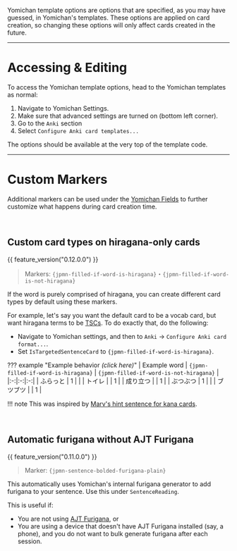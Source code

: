 
Yomichan template options are options that are specified, as you may have guessed,
in Yomichan's templates.
These options are applied on card creation, so
changing these options will only affect cards created in the future.

---

# Accessing & Editing

To access the Yomichan template options,
head to the Yomichan templates as normal:

1. Navigate to Yomichan Settings.
1. Make sure that advanced settings are turned on (bottom left corner).
1. Go to the `Anki` section
1. Select `Configure Anki card templates...`

The options should be available at the very top of the template code.


---

# Custom Markers

Additional markers can be used under the
[Yomichan Fields](setupyomichan.md#yomichan-fields)
to further customize what happens during card creation time.

<br>

## Custom card types on hiragana-only cards
{{ feature_version("0.12.0.0") }}

> Markers: `{jpmn-filled-if-word-is-hiragana}`・`{jpmn-filled-if-word-is-not-hiragana}`

If the word is purely comprised of hiragana,
you can create different card types by default using these markers.

For example, let's say you want the default card to be a vocab card,
but want hiragana terms to be [TSCs](cardtypes.md#targeted-sentence-card-tsc).
To do exactly that, do the following:

* Navigate to Yomichan settings, and then to `Anki` →  `Configure Anki card format...`.
* Set `IsTargetedSentenceCard` to `{jpmn-filled-if-word-is-hiragana}`.

??? example "Example behavior *(click here)*"
    | Example word | `{jpmn-filled-if-word-is-hiragana}` | `{jpmn-filled-if-word-is-not-hiragana}` |
    |:-:|:-:|:-:|
    | ふらっと | 1 |   |
    | トイレ   |   | 1 |
    | 成り立つ |   | 1 |
    | ぶつぶつ | 1 |   |
    | ブツブツ |   | 1 |


!!! note
    This was inspired by
    [Marv's hint sentence for kana cards](https://github.com/MarvNC/JP-Resources#anki-automatic-hint-sentence-for-kana-cards).

<br>

## Automatic furigana without AJT Furigana
{{ feature_version("0.11.0.0") }}

> Marker: `{jpmn-sentence-bolded-furigana-plain}`

This automatically uses Yomichan's internal furigana generator to
add furigana to your sentence. Use this under `SentenceReading`.

This is useful if:

* You are not using [AJT Furigana](setupanki.md#ajt-furigana), or
* You are using a device that doesn't have AJT Furigana installed (say, a phone),
    and you do not want to bulk generate furigana after each session.




<!--
## Options

`opt-selection-text-enabled`

- disabled -> selection text is ignored
- enabled -> selection text (if exists) is processed according to the options below:

`opt-selection-text-dictionary`

- if the selected text is a dictionary, then replaces the PrimaryDefinition with said dictionary

`opt-selection-text-glossary`

- replaces the PrimaryDefinition with the selected text
- the dictionary that the selected text will not be detected, so the same dictionary
  should appear in one of the SecondaryDefinition or ExtraDefinition fields.
- if both `opt-selection-text-dictionary` and `opt-selection-text-glossary` are enabled,
  the `opt-selection-text-dictionary` option takes priority over `opt-selection-text-glossary`,
  i.e. the dictionary is searched first, then if not found the selected text is used

`opt-selection-text-glossary-attempt-bold`

- attempts to replace the PrimaryDefinition field with the full glossary value, with
  only the selected section highlighted
- do NOT rely on this working all the time: many factors can make it not work
  (especially if the highlighted text contains custom formatting or newlines)
- if could not be detected, falls back to the normal selected text
- `opt-selection-text-glossary` must be true for this option to have any effect

-->

